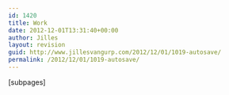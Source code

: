 ```yaml
---
id: 1420
title: Work
date: 2012-12-01T13:31:40+00:00
author: Jilles
layout: revision
guid: http://www.jillesvangurp.com/2012/12/01/1019-autosave/
permalink: /2012/12/01/1019-autosave/
---
```

[subpages]